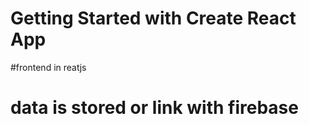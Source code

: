 # Getting Started with Create React App

#frontend in reatjs

# data is stored or link with firebase

